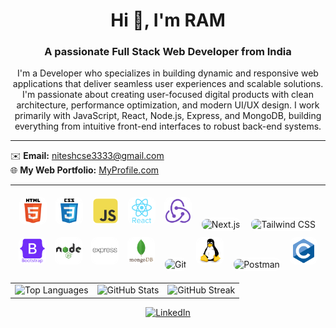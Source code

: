 <h1 align="center">Hi 👋, I'm RAM</h1>
<h3 align="center">A passionate Full Stack Web Developer from India</h3>

<p align='center' >
I'm a Developer who specializes in building dynamic and responsive web applications that deliver seamless user experiences and scalable solutions. I'm passionate about creating user-focused digital products with clean architecture, performance optimization, and modern UI/UX design.
I work primarily with JavaScript, React, Node.js, Express, and MongoDB, building everything from intuitive front-end interfaces to robust back-end systems.
</p>

---  

 ✉️ **Email:** [niteshcse3333@gmail.com](mailto:niteshcse3333@gmail.com)  
 🌐 **My Web Portfolio:** [MyProfile.com](#)

---
<p align="center">
  <img src="https://raw.githubusercontent.com/devicons/devicon/master/icons/html5/html5-original-wordmark.svg" alt="HTML5" width="40" style="border: 2px solid #fff; border-radius: 10px; margin: 5px;" onerror="this.src='https://via.placeholder.com/40/FFFFFF/000000?text=HTML5';" />
  
  <img src="https://raw.githubusercontent.com/devicons/devicon/master/icons/css3/css3-original-wordmark.svg" alt="CSS3" width="40" style="border: 2px solid #fff; border-radius: 10px; margin: 5px;" onerror="this.src='https://via.placeholder.com/40/FFFFFF/000000?text=CSS3';" />
  
  <img src="https://raw.githubusercontent.com/devicons/devicon/master/icons/javascript/javascript-original.svg" alt="JavaScript" width="40" style="border: 2px solid #fff; border-radius: 10px; margin: 5px;" onerror="this.src='https://via.placeholder.com/40/FFFFFF/000000?text=JS';" />
  
  <img src="https://raw.githubusercontent.com/devicons/devicon/master/icons/react/react-original-wordmark.svg" alt="React" width="40" style="border: 2px solid #fff; border-radius: 10px; margin: 5px;" onerror="this.src='https://via.placeholder.com/40/FFFFFF/000000?text=React';" />
  
  <img src="https://raw.githubusercontent.com/devicons/devicon/master/icons/redux/redux-original.svg" alt="Redux" width="40" style="border: 2px solid #fff; border-radius: 10px; margin: 5px;" onerror="this.src='https://via.placeholder.com/40/FFFFFF/000000?text=Redux';" />
  
  <img src="https://cdn.worldvectorlogo.com/logos/nextjs-2.svg" alt="Next.js" width="40" style="border: 2px solid #fff; border-radius: 10px; margin: 5px;" onerror="this.src='https://via.placeholder.com/40/FFFFFF/000000?text=Next.js';" />
  
  <img src="https://www.vectorlogo.zone/logos/tailwindcss/tailwindcss-icon.svg" alt="Tailwind CSS" width="40" style="border: 2px solid #fff; border-radius: 10px; margin: 5px;" onerror="this.src='https://via.placeholder.com/40/FFFFFF/000000?text=Tailwind';" />
  
  <img src="https://raw.githubusercontent.com/devicons/devicon/master/icons/bootstrap/bootstrap-plain-wordmark.svg" alt="Bootstrap" width="40" style="border: 2px solid #fff; border-radius: 10px; margin: 5px;" onerror="this.src='https://via.placeholder.com/40/FFFFFF/000000?text=Bootstrap';" />
  
  <img src="https://raw.githubusercontent.com/devicons/devicon/master/icons/nodejs/nodejs-original-wordmark.svg" alt="Node.js" width="40" style="border: 2px solid #fff; border-radius: 10px; margin: 5px;" onerror="this.src='https://via.placeholder.com/40/FFFFFF/000000?text=Node.js';" />
  
  <img src="https://raw.githubusercontent.com/devicons/devicon/master/icons/express/express-original-wordmark.svg" alt="Express.js" width="40" style="border: 2px solid #fff; border-radius: 10px; margin: 5px;" onerror="this.src='https://via.placeholder.com/40/FFFFFF/000000?text=Express';" />
  
  <img src="https://raw.githubusercontent.com/devicons/devicon/master/icons/mongodb/mongodb-original-wordmark.svg" alt="MongoDB" width="40" style="border: 2px solid #fff; border-radius: 10px; margin: 5px;" onerror="this.src='https://via.placeholder.com/40/FFFFFF/000000?text=MongoDB';" />
  
  <img src="https://www.vectorlogo.zone/logos/git-scm/git-scm-icon.svg" alt="Git" width="40" style="border: 2px solid #fff; border-radius: 10px; margin: 5px;" onerror="this.src='https://via.placeholder.com/40/FFFFFF/000000?text=Git';" />
  
  <img src="https://raw.githubusercontent.com/devicons/devicon/master/icons/linux/linux-original.svg" alt="Linux" width="40" style="border: 2px solid #fff; border-radius: 10px; margin: 5px;" onerror="this.src='https://via.placeholder.com/40/FFFFFF/000000?text=Linux';" />
  
  <img src="https://www.vectorlogo.zone/logos/getpostman/getpostman-icon.svg" alt="Postman" width="40" style="border: 2px solid #fff; border-radius: 10px; margin: 5px;" onerror="this.src='https://via.placeholder.com/40/FFFFFF/000000?text=Postman';" />
  
  <img src="https://raw.githubusercontent.com/devicons/devicon/master/icons/c/c-original.svg" alt="C" width="40" style="border: 2px solid #fff; border-radius: 10px; margin: 5px;" onerror="this.src='https://via.placeholder.com/40/FFFFFF/000000?text=C';" />
</p>

<table align="center">
  <tr>
    <td>
      <img src="https://github-readme-stats.vercel.app/api/top-langs?username=codemonitor-lab&show_icons=true&locale=en&layout=compact&theme=dark&text_color=ffffff&title_color=ffffff&icon_color=ffffff" alt="Top Languages" width="300" />
    </td>
    <td>
      <img src="https://github-readme-stats.vercel.app/api?username=codemonitor-lab&show_icons=true&locale=en&theme=dark&text_color=ffffff&title_color=ffffff&icon_color=ffffff" alt="GitHub Stats" width="300" />
    </td>
    <td>
      <img src="https://github-readme-streak-stats.herokuapp.com/?user=codemonitor-lab&theme=dark&text_color=ffffff&title_color=ffffff&icon_color=ffffff" alt="GitHub Streak" width="300" />
    </td>
  </tr>
</table>


<p align="center">
  <a href="https://www.linkedin.com/in/ram-3bb99a297" target="_blank">
    <img src="https://raw.githubusercontent.com/rahuldkjain/github-profile-readme-generator/master/src/images/icons/Social/linked-in-alt.svg" alt="LinkedIn" width="30" height="30" />
  </a>
</p>
